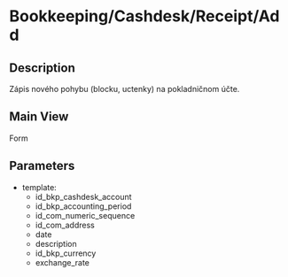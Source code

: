 # Bookkeeping/Cashdesk/Receipt/Add

## Description

Zápis nového pohybu (blocku, uctenky) na pokladničnom účte.

## Main View

Form

## Parameters

* template:
  * id_bkp_cashdesk_account
  * id_bkp_accounting_period
  * id_com_numeric_sequence
  * id_com_address
  * date
  * description
  * id_bkp_currency
  * exchange_rate

